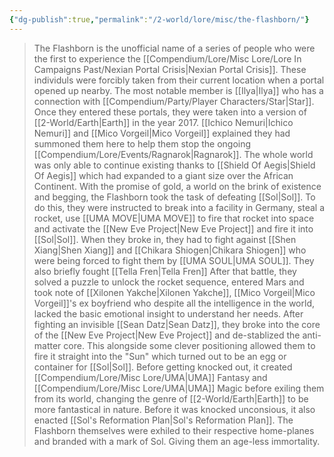 ```yaml
---
{"dg-publish":true,"permalink":"/2-world/lore/misc/the-flashborn/"}
---
```



> The Flashborn is the unofficial name of a series of people who were the first to experience the [[Compendium/Lore/Misc Lore/Lore In Campaigns Past/Nexian Portal Crisis\|Nexian Portal Crisis]]. These individuls were forcibly taken from their current location when a portal opened up nearby. The most notable member is [[Ilya\|Ilya]] who has a connection with [[Compendium/Party/Player Characters/Star\|Star]]. Once they entered these portals, they were taken into a version of [[2-World/Earth\|Earth]] in the year 2017. [[Ichico Nemuri\|Ichico Nemuri]] and [[Mico Vorgeil\|Mico Vorgeil]] explained they had summoned them here to help them stop the ongoing [[Compendium/Lore/Events/Ragnarok\|Ragnarok]]. The whole world was only able to continue existing thanks to [[Shield Of Aegis\|Shield Of Aegis]] which had expanded to a giant size over the African Continent. With the promise of gold, a world on the brink of existence and begging, the Flashborn took the task of defeating [[Sol\|Sol]]. To do this, they were instructed to break into a facility in Germany, steal a rocket, use [[UMA MOVE\|UMA MOVE]] to fire that rocket into space and activate the [[New Eve Project\|New Eve Project]] and fire it into [[Sol\|Sol]]. When they broke in, they had to fight against [[Shen Xiang\|Shen Xiang]] and [[Chikara Shiogen\|Chikara Shiogen]] who were being forced to fight them by [[UMA SOUL\|UMA SOUL]]. They also briefly fought [[Tella Fren\|Tella Fren]] After that battle, they solved a puzzle to unlock the rocket sequence, entered Mars and took note of [[Xilonen Yakche\|Xilonen Yakche]], [[Mico Vorgeil\|Mico Vorgeil]]'s ex boyfriend who despite all the intelligence in the world, lacked the basic emotional insight to understand her needs. After fighting an invisible [[Sean Datz\|Sean Datz]], they broke into the core of the [[New Eve Project\|New Eve Project]] and de-stablized the anti-matter core. This alongside some clever positioning allowed them to fire it straight into the "Sun" which turned out to be an egg or container for [[Sol\|Sol]]. Before getting knocked out, it created [[Compendium/Lore/Misc Lore/UMA\|UMA]] Fantasy and [[Compendium/Lore/Misc Lore/UMA\|UMA]] Magic before exiling them from its world, changing the genre of [[2-World/Earth\|Earth]] to be more fantastical in nature. Before it was knocked unconsious, it also enacted [[Sol's Reformation Plan\|Sol's Reformation Plan]]. The Flashborn themselves were exhiled to their respective home-planes and branded with a mark of Sol. Giving them an age-less immortality. 